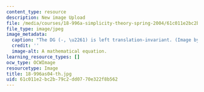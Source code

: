```yaml
---
content_type: resource
description: New image Upload
file: /media/courses/18-996a-simplicity-theory-spring-2004/61c011e2bc2b79c2dd0770e322f8b562_18-996as04-th.jpg
file_type: image/jpeg
image_metadata:
  caption: "The DG (-, \u2261) is left translation-invariant. (Image by Dr. Itay Ben-Yaacov.)"
  credit: ''
  image-alt: A mathematical equation.
learning_resource_types: []
ocw_type: OCWImage
resourcetype: Image
title: 18-996as04-th.jpg
uid: 61c011e2-bc2b-79c2-dd07-70e322f8b562
---
```

